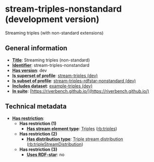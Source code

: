 # stream-triples-nonstandard (development version)

Streaming triples (with non-standard extensions)

## General information

- **<abbr title="A name given to the resource.">Title</abbr>**: Streaming triples (non-standard)
- **<abbr title="An unambiguous reference to the resource within a given context.">Identifier</abbr>**: stream-triples-nonstandard
- **<abbr title="Version tag of an artifact">Has version</abbr>**: dev
- **<abbr title="Indicates that this profile contains all datasets of the other profile">Is superset of profile</abbr>**: [stream-triples (dev)](https://riverbench.github.io/profiles/stream-triples/dev)
- **<abbr title="Indicates that this profile's datasets are all in the other profile">Is subset of profile</abbr>**: [stream-triples-rdfstar-nonstandard (dev)](https://riverbench.github.io/profiles/stream-triples-rdfstar-nonstandard/dev)
- **<abbr title="Indicates which datasets are included in the profile">Includes dataset</abbr>**: [example-triples (dev)](https://riverbench.github.io/datasets/example-triples/dev)
- **<abbr title="Indicates the benchmark suite to which a dataset or profile belongs">In suite</abbr>**: [https://riverbench.github.io/](https://riverbench.github.io/)

## Technical metadata

- **<abbr title="Has profile restriction. The restrictions are joined with the AND operator.">Has restriction</abbr>**: 
    - **Has restriction (1)**    
        - **<abbr title="Indicates the type of contents of each stream element">Has stream element type</abbr>**: <abbr title="Triple streams consist of elements, where each element is an RDF graph.">Triples</abbr> ([rb:triples](https://riverbench.github.io/schema/dataset#triples))
    - **Has restriction (2)**    
        - **<abbr title="Indicates the type of RiverBench dataset distribution">Has distribution type</abbr>**: <abbr title="The dataset is distributed as a stream of RDF triples.">Triple stream distribution</abbr> ([rb:tripleStreamDistribution](https://riverbench.github.io/schema/dataset#tripleStreamDistribution))
    - **Has restriction (3)**    
        - **<abbr title="Whether the dataset uses RDF-star features.">Uses RDF-star</abbr>**: no

